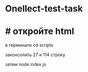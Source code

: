 # Onellect-test-task
# # откройте html



в терминале 
cd scripts

законсолить 27 и 114 строку 

затем
node index.js
